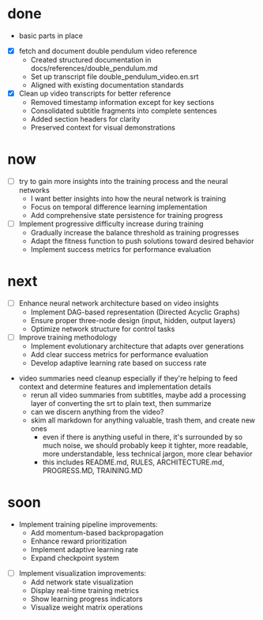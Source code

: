 # done
* basic parts in place
* [x] fetch and document double pendulum video reference
    * Created structured documentation in docs/references/double_pendulum.md
    * Set up transcript file double_pendulum_video.en.srt
    * Aligned with existing documentation standards
* [x] Clean up video transcripts for better reference
    * Removed timestamp information except for key sections
    * Consolidated subtitle fragments into complete sentences
    * Added section headers for clarity
    * Preserved context for visual demonstrations

# now
* [ ] try to gain more insights into the training process and the neural networks
    * I want better insights into how the neural network is training
    * Focus on temporal difference learning implementation
    * Add comprehensive state persistence for training progress
* [ ] Implement progressive difficulty increase during training
    * Gradually increase the balance threshold as training progresses
    * Adapt the fitness function to push solutions toward desired behavior
    * Implement success metrics for performance evaluation

# next
* [ ] Enhance neural network architecture based on video insights
    * Implement DAG-based representation (Directed Acyclic Graphs)
    * Ensure proper three-node design (input, hidden, output layers)
    * Optimize network structure for control tasks
* [ ] Improve training methodology
    * Implement evolutionary architecture that adapts over generations
    * Add clear success metrics for performance evaluation
    * Develop adaptive learning rate based on success rate
* video summaries need cleanup especially if they're helping to feed context and determine features and implementation details
    * rerun all video summaries from subtitles, maybe add a processing layer of converting the srt to plain text, then summarize
    * can we discern anything from the video?
    * skim all markdown for anything valuable, trash them, and create new ones
        * even if there is anything useful in there, it's surrounded by so much noise, we should probably keep it tighter, more readable, more understandable, less technical jargon, more clear behavior 
        * this includes README.md, RULES, ARCHITECTURE.md, PROGRESS.MD, TRAINING.MD

# soon
* Implement training pipeline improvements:
    * Add momentum-based backpropagation
    * Enhance reward prioritization
    * Implement adaptive learning rate
    * Expand checkpoint system
* [ ] Implement visualization improvements:
    * Add network state visualization
    * Display real-time training metrics
    * Show learning progress indicators
    * Visualize weight matrix operations